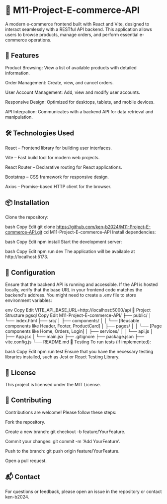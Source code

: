 # 🛒 M11-Project-E-commerce-API
A modern e-commerce frontend built with React and Vite, designed to interact seamlessly with a RESTful API backend. This application allows users to browse products, manage orders, and perform essential e-commerce operations.

## 🚀 Features
Product Browsing: View a list of available products with detailed information.

Order Management: Create, view, and cancel orders.

User Account Management: Add, view and modify user accounts.

Responsive Design: Optimized for desktops, tablets, and mobile devices.

API Integration: Communicates with a backend API for data retrieval and manipulation.

## 🛠️ Technologies Used
React – Frontend library for building user interfaces.

Vite – Fast build tool for modern web projects.

React Router – Declarative routing for React applications.

Bootstrap – CSS framework for responsive design.

Axios – Promise-based HTTP client for the browser.

## 📦 Installation
Clone the repository:

bash
Copy
Edit
git clone https://github.com/ken-b2024/M11-Project-E-commerce-API.git
cd M11-Project-E-commerce-API
Install dependencies:

bash
Copy
Edit
npm install
Start the development server:

bash
Copy
Edit
npm run dev
The application will be available at http://localhost:5173.

## 🔧 Configuration
Ensure that the backend API is running and accessible. If the API is hosted locally, verify that the base URL in your frontend code matches the backend's address. You might need to create a .env file to store environment variables:

env
Copy
Edit
VITE_API_BASE_URL=http://localhost:5000/api
📁 Project Structure
pgsql
Copy
Edit
M11-Project-E-commerce-API/
├── public/
│   └── index.html
├── src/
│   ├── components/
│   │   └── [Reusable components like Header, Footer, ProductCard]
│   ├── pages/
│   │   └── [Page components like Home, Orders, Login]
│   ├── services/
│   │   └── api.js
│   ├── App.jsx
│   └── main.jsx
├── .gitignore
├── package.json
├── vite.config.js
└── README.md
🧪 Testing
To run tests (if implemented):

bash
Copy
Edit
npm run test
Ensure that you have the necessary testing libraries installed, such as Jest or React Testing Library.

## 📄 License
This project is licensed under the MIT License.

## 🤝 Contributing
Contributions are welcome! Please follow these steps:

Fork the repository.

Create a new branch: git checkout -b feature/YourFeature.

Commit your changes: git commit -m 'Add YourFeature'.

Push to the branch: git push origin feature/YourFeature.

Open a pull request.

## 📬 Contact
For questions or feedback, please open an issue in the repository or contact ken-b2024.